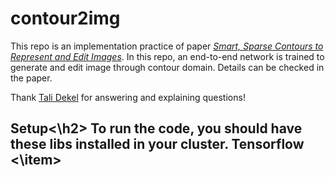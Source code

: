 # contour2img
This repo is an implementation practice of paper [*Smart, Sparse Contours to Represent and Edit Images*](https://arxiv.org/abs/1712.08232). In this repo, an end-to-end network is trained to generate and edit image through contour domain. Details can be checked in the paper.

Thank [Tali Dekel](http://people.csail.mit.edu/talidekel/) for answering and explaining questions!

<h2> Setup<\h2>
  To run the code, you should have these libs installed in your cluster.
  <Item> Tensorflow <\item>
